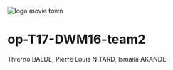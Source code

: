 
![logo movie town](https://i.imgur.com/Arwsx47.png)
# op-T17-DWM16-team2
Thierno BALDE, Pierre Louis NITARD, Ismaila AKANDE
